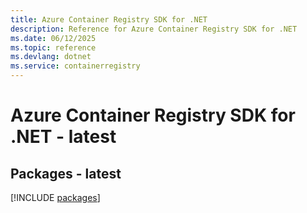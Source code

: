 ```yaml
---
title: Azure Container Registry SDK for .NET
description: Reference for Azure Container Registry SDK for .NET
ms.date: 06/12/2025
ms.topic: reference
ms.devlang: dotnet
ms.service: containerregistry
---
```

# Azure Container Registry SDK for .NET - latest
## Packages - latest
[!INCLUDE [packages](container-registry-index.md)]